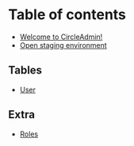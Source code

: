 # Table of contents

* [Welcome to CircleAdmin!](README.md)
* [Open staging environment](https://adminv3.slobodiuk.vm.marstefo.ovh)

## Tables

* [User](tables/user.md)

## Extra

* [Roles](extra/roles.md)


